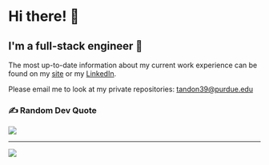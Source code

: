 <!--- <img src="https://github-readme-stats.vercel.app/api?username=Ansh2&show_icons=true&theme=radical" width="400"> -->


# Hi there! 👋

## I'm a full-stack engineer 💫 

The most up-to-date information about my current work experience can be found on my [site](https://anshtandon.netlify.com/) or my [LinkedIn](https://linkedin.com/in/ansh-t).

Please email me to look at my private repositories: tandon39@purdue.edu

### ✍️ Random Dev Quote
![](https://quotes-github-readme.vercel.app/api?type=horizontal&theme=radical)

---
[![](https://visitcount.itsvg.in/api?id=Ansh2&icon=0&color=0)](https://visitcount.itsvg.in)

<!-- Proudly created with GPRM ( https://gprm.itsvg.in ) -->
